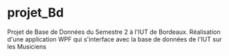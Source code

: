 # projet_Bd
Projet de Base de Données du Semestre 2 à l'IUT de Bordeaux.
Réalisation d'une application WPF qui s'interface avec la base de données de l'IUT sur les Musiciens
